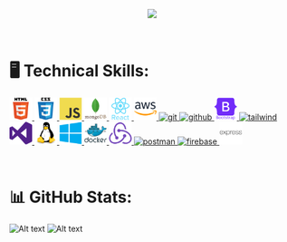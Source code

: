                                                         
<p align="center"> 
    <img src="https://readme-typing-svg.herokuapp.com?color=E22FE4&width=380&height=28&lines=Hi👋+I'm+Hitesh+Yadav;Open-Source+Enthusiast..;Learning+In+Public..;Nice+To+Meet+You+....&center=true"></a></p>
<br/>
 
# 🖥️ Technical Skills: 
<p align="left">
  <a href="https://www.w3schools.com/html/" target="_blank" rel="no-referrer">
    <img src="https://raw.githubusercontent.com/devicons/devicon/master/icons/html5/html5-original-wordmark.svg" alt="html5" width="40" height="40"/>
  </a>
  <a href="https://www.w3schools.com/css/" target="_blank" rel="noreferrer">
    <img src="https://raw.githubusercontent.com/devicons/devicon/master/icons/css3/css3-original-wordmark.svg" alt="css3" width="40" height="40"/>
  </a> 

  <a href="https://developer.mozilla.org/en-US/docs/Web/JavaScript" target="_blank" rel="noreferrer">
    <img src="https://raw.githubusercontent.com/devicons/devicon/master/icons/javascript/javascript-original.svg" alt="javascript" width="40" height="40"/>
  </a>  
  <a href="https://www.mongodb.com/" target="_blank" rel="noreferrer">
    <img src="https://raw.githubusercontent.com/devicons/devicon/master/icons/mongodb/mongodb-original-wordmark.svg" alt="mongodb" width="40" height="40"/>
  </a>
  <a href="https://reactjs.org/" target="_blank" rel="noreferrer">
    <img src="https://raw.githubusercontent.com/devicons/devicon/master/icons/react/react-original-wordmark.svg" alt="react" width="40" height="40"/>
  </a> 
  <a href="https://aws.amazon.com" target="_blank" rel="noreferrer">
    <img src="https://raw.githubusercontent.com/devicons/devicon/master/icons/amazonwebservices/amazonwebservices-original-wordmark.svg" alt="aws" width="40" height="40"/>
  </a>  
  <a href="https://git-scm.com/" target="_blank" rel="noreferrer">
    <img src="https://www.vectorlogo.zone/logos/git-scm/git-scm-icon.svg" alt="git" width="40" height="40"/>
  </a>
  <a href="https://www.github.com" target="_blank" rel="noreferrer">
    <img src="https://www.vectorlogo.zone/logos/github/github-icon.svg" alt="github" width="40" height="40"/>
  </a> 
  <a href="https://getbootstrap.com" target="_blank" rel="noreferrer">
    <img src="https://raw.githubusercontent.com/devicons/devicon/master/icons/bootstrap/bootstrap-plain-wordmark.svg" alt="bootstrap" width="40" height="40"/>
  </a>
  <a href="https://tailwindcss.com/" target="_blank" rel="noreferrer">
    <img src="https://www.vectorlogo.zone/logos/tailwindcss/tailwindcss-icon.svg" alt="tailwind" width="40" height="40"/>
  </a> 
     
  <a href="https://code.visualstudio.com/" target="_blank" rel="no-referrer">
    <img src="https://raw.githubusercontent.com/devicons/devicon/master/icons/visualstudio/visualstudio-plain.svg" alt="vs code" width="40" height="40"/>
  </a> 
  <a href="https://www.linux.org/" target="_blank" rel="no-referrer">
    <img src="https://raw.githubusercontent.com/devicons/devicon/master/icons/linux/linux-original.svg" alt="Linux" width="40" height="40"/>
  </a>
  <a href="https://www.microsoft.com/en-us/windows" target="_blank" rel="no-referrer">
    <img src="https://raw.githubusercontent.com/devicons/devicon/master/icons/windows8/windows8-original.svg" alt="windows" width="40" height="40"/>
  </a> 
  <a href="https://www.docker.com/" target="_blank" rel="no-referrer">
    <img src="https://raw.githubusercontent.com/devicons/devicon/master/icons/docker/docker-original-wordmark.svg" alt="docker" width="40" height="40"/>
  </a> 
  <a href="https://redux.js.org" target="_blank" rel="no-referrer">
    <img src="https://raw.githubusercontent.com/devicons/devicon/master/icons/redux/redux-original.svg" alt="redux" width="40" height="40"/>
  </a>
 
  <a href="https://www.getpostman.com/" target="_blank" rel="no-referrer">
    <img src="https://www.vectorlogo.zone/logos/getpostman/getpostman-icon.svg" alt="postman" width="40" height="40"/>
  </a>
 
  <a href="https://firebase.google.com/" target="_blank" rel="no-referrer">
    <img src="https://www.vectorlogo.zone/logos/firebase/firebase-icon.svg" alt="firebase" width="40" height="40"/>
  </a> 
    <a href="https://expressjs.com/" target="_blank" rel="no-referrer">
    <img src="https://raw.githubusercontent.com/devicons/devicon/master/icons/express/express-original-wordmark.svg" alt="express" width="40" height="40"/>
  </a>
</p>
<br/>
  
# 📊 GitHub Stats:
![Alt text](https://github-readme-stats.vercel.app/api/top-langs/?username=hitesh-y&theme=light&border=false&include_all_commits=true&count_private=true&layout=compact)
![Alt text](https://github-readme-streak-stats.herokuapp.com/?user=hitesh-y&theme=light&hide_border=false) 
 

 
